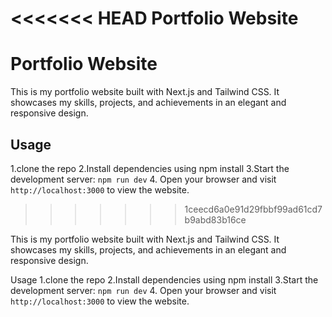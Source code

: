 <<<<<<< HEAD
Portfolio Website
=======
# Portfolio Website

This is my portfolio website built with Next.js and Tailwind CSS. It showcases my skills, projects, and achievements in an elegant and responsive design.


## Usage
1.clone the repo
2.Install dependencies using npm install
3.Start the development server: `npm run dev`
4. Open your browser and visit `http://localhost:3000` to view the website.

>>>>>>> 1ceecd6a0e91d29fbbf99ad61cd7b9abd83b16ce

This is my portfolio website built with Next.js and Tailwind CSS. It showcases my skills, projects, and achievements in an elegant and responsive design.

Usage
1.clone the repo
2.Install dependencies using npm install
3.Start the development server: `npm run dev` 4. Open your browser and visit `http://localhost:3000` to view the website.

